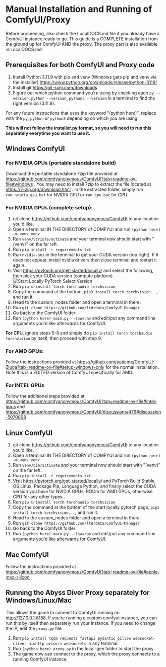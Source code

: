 
# Manual Installation and Running of ComfyUI/Proxy

Before proceeding, also check the LocalDOCS.md file if you already have a ComfyUI instance ready to go.
This guide is a COMPLETE installation from the ground up for ComfyUI AND the proxy.
The proxy part is also available in LocalDOCS.md

## Prerequisites for both ComfyUI and Proxy code

1. Install Python 3.11.9 with pip and venv (Windows gets pip and venv via the installer) https://www.python.org/downloads/release/python-3119/
2. Install git https://git-scm.com/downloads
3. Figure out which python command you're using by checking each `py --version`, `python --version`, `python3 --version` in a terminal to find the right version (3.11.9).

For any future instructions that uses the keyword "(python here)", replace with the `py`, `python` or `python3` depending on which you are using.

**This will not follow the installer.py format, so you will need to run this separately everytime you want to use it.**

## Windows ComfyUI

### For NVIDIA GPUs (portable standalone build)

Download the portable standalone 7zip file provided at https://github.com/comfyanonymous/ComfyUI?tab=readme-ov-file#windows . You may need to install 7zip to extract the file located at https://7-zip.org/download.html . In the extracted folder, simply run `run_nvidia_gpu.bat` for NVIDIA GPU or `run_cpu.bat` for CPU.

### For NVIDIA GPUs (complete setup):

1. git clone https://github.com/comfyanonymous/ComfyUI to any location you'd like.
2. Open a terminal IN THE DIRECTORY of COMFYUI and run `(python here) -m venv venv`
3. Run `venv/Scripts/activate` and your terminal now should start with "(venv)" on the far left.
4. Run `pip install -r requirements.txt`
5. Run `nvidia-smi` in the terminal to get your CUDA version (top right). If it does not appear, install nvidia drivers then close terminal and restart it again.
6. Visit https://pytorch.org/get-started/locally/ and select the following, then pick your CUDA version (compute platform).
![Start Locally PyTorch Select Version](pytorch-local-select-version.png)
7. Run `pip uninstall torch torchaudio torchvision`
8. Copy the command at the bottom, `pip3 install torch torchvision...`, and run it.
9. Head to the custom_nodes folder and open a terminal in there.
10. Run `git clone https://github.com/ltdrdata/ComfyUI-Manager`
11. Go back to the ComfyUI folder
9. Run `(python here) main.py --lowvram` and edit/put any command line arguments you'd like afterwards for ComfyUI.

**For CPU**, ignore steps 5-8 and simply do `pip install torch torchaudio torchvision` by itself, then proceed with step 9.

### For AMD GPUs:

Follow the instructions provided at https://github.com/patientx/ComfyUI-Zluda?tab=readme-ov-file#setup-windows-only for the normal installation.
Note this is a EDITED version of ComfyUI specifically for AMD.

### For INTEL GPUs

Follow the additional steps provided at https://github.com/comfyanonymous/ComfyUI?tab=readme-ov-file#intel-gpus and https://github.com/comfyanonymous/ComfyUI/discussions/476#discussion-5070898

## Linux ComfyUI

1. git clone https://github.com/comfyanonymous/ComfyUI to any location you'd like.
2. Open a terminal IN THE DIRECTORY of COMFYUI and run `(python here) -m venv venv`
3. Run `venv/bin/activate` and your terminal now should start with "(venv)" on the far left.
4. Run `pip install -r requirements.txt`
5. Visit https://pytorch.org/get-started/locally/ and PyTorch Build Stable, OS Linux, Package Pip, Language Python, and finally select the CUDA version you have for NVIDIA GPUs, ROCm for AMD GPUs, otherwise CPU for any other types..
6. Run `pip uninstall torch torchaudio torchvision`
7. Copy the command at the bottom of the start locally pytorch page, `pip3 install torch torchvision...`, and run it.
8. Head to the custom_nodes folder and open a terminal in there.
9. Run `git clone https://github.com/ltdrdata/ComfyUI-Manager`
10. Go back to the ComfyUI folder
11. Run `(python here) main.py --lowvram` and edit/put any command line arguments you'd like afterwards for ComfyUI.

## Mac ComfyUI

Follow the instructions provided at https://github.com/comfyanonymous/ComfyUI?tab=readme-ov-file#apple-mac-silicon

## Running the Abyss Diver Proxy separately for Windows/Linux/Mac

This allows the game to connect to ComfyUI running on http://127.0.0.1:8188. If you're running a custom comfyui instance, you can run this by itself then separately run your instance. If you need to change the IP, edit the `proxy.py` file.

1. Run `pip install tqdm requests fastapi pydantic pillow websocket-client aiohttp uvicorn websockets` in any terminal.
2. Run `(python here) proxy.py` in the local-gen folder to start the proxy.
3. The game now can connect to the proxy, which the proxy connects to a running ComfyUI instance.
